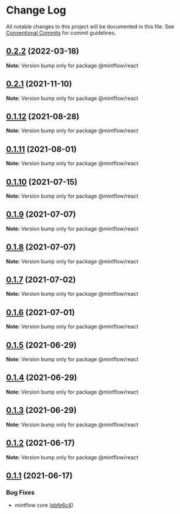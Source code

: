 # Change Log

All notable changes to this project will be documented in this file.
See [Conventional Commits](https://conventionalcommits.org) for commit guidelines.

## [0.2.2](https://github.com/vechai/mintflow/compare/@mintflow/react@0.2.1...@mintflow/react@0.2.2) (2022-03-18)

**Note:** Version bump only for package @mintflow/react





## [0.2.1](https://github.com/vechai/mintflow/compare/@mintflow/react@0.1.12...@mintflow/react@0.2.1) (2021-11-10)

**Note:** Version bump only for package @mintflow/react





## [0.1.12](https://github.com/vechai/mintflow/compare/@mintflow/react@0.1.11...@mintflow/react@0.1.12) (2021-08-28)

**Note:** Version bump only for package @mintflow/react





## [0.1.11](https://github.com/vechai/mintflow/compare/@mintflow/react@0.1.10...@mintflow/react@0.1.11) (2021-08-01)

**Note:** Version bump only for package @mintflow/react





## [0.1.10](https://github.com/vechai/mintflow/compare/@mintflow/react@0.1.9...@mintflow/react@0.1.10) (2021-07-15)

**Note:** Version bump only for package @mintflow/react





## [0.1.9](https://github.com/vechai/mintflow/compare/@mintflow/react@0.1.8...@mintflow/react@0.1.9) (2021-07-07)

**Note:** Version bump only for package @mintflow/react





## [0.1.8](https://github.com/vechai/mintflow/compare/@mintflow/react@0.1.7...@mintflow/react@0.1.8) (2021-07-07)

**Note:** Version bump only for package @mintflow/react





## [0.1.7](https://github.com/vechai/mintflow/compare/@mintflow/react@0.1.6...@mintflow/react@0.1.7) (2021-07-02)

**Note:** Version bump only for package @mintflow/react





## [0.1.6](https://github.com/vechai/mintflow/compare/@mintflow/react@0.1.5...@mintflow/react@0.1.6) (2021-07-01)

**Note:** Version bump only for package @mintflow/react





## [0.1.5](https://github.com/vechai/mintflow/compare/@mintflow/react@0.1.4...@mintflow/react@0.1.5) (2021-06-29)

**Note:** Version bump only for package @mintflow/react





## [0.1.4](https://github.com/vechai/mintflow/compare/@mintflow/react@0.1.3...@mintflow/react@0.1.4) (2021-06-29)

**Note:** Version bump only for package @mintflow/react





## [0.1.3](https://github.com/vechai/mintflow/compare/@mintflow/react@0.1.2...@mintflow/react@0.1.3) (2021-06-29)

**Note:** Version bump only for package @mintflow/react





## [0.1.2](https://github.com/vechai/mintflow/compare/@mintflow/react@0.1.1...@mintflow/react@0.1.2) (2021-06-17)

**Note:** Version bump only for package @mintflow/react





## [0.1.1](https://github.com/vechai/mintflow/compare/@mintflow/react@0.1.0...@mintflow/react@0.1.1) (2021-06-17)


### Bug Fixes

* mintflow core ([ebfe6c4](https://github.com/vechai/mintflow/commit/ebfe6c4e85354ceb73d38fa0c1768c2e678f257d))
